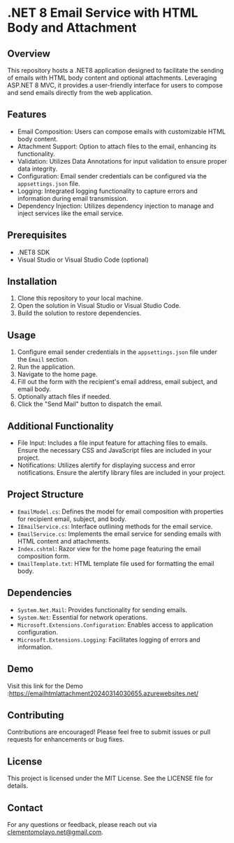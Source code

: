 

# .NET 8 Email Service with HTML Body and Attachment

## Overview
This repository hosts a .NET8 application designed to facilitate the sending of emails with HTML body content and optional attachments. Leveraging ASP.NET 8 MVC, it provides a user-friendly interface for users to compose and send emails directly from the web application.

## Features
- Email Composition: Users can compose emails with customizable HTML body content.
- Attachment Support: Option to attach files to the email, enhancing its functionality.
- Validation: Utilizes Data Annotations for input validation to ensure proper data integrity.
- Configuration: Email sender credentials can be configured via the `appsettings.json` file.
- Logging: Integrated logging functionality to capture errors and information during email transmission.
- Dependency Injection: Utilizes dependency injection to manage and inject services like the email service.

## Prerequisites
- .NET8 SDK
- Visual Studio or Visual Studio Code (optional)

## Installation
1. Clone this repository to your local machine.
2. Open the solution in Visual Studio or Visual Studio Code.
3. Build the solution to restore dependencies.

## Usage
1. Configure email sender credentials in the `appsettings.json` file under the `Email` section.
2. Run the application.
3. Navigate to the home page.
4. Fill out the form with the recipient's email address, email subject, and email body.
5. Optionally attach files if needed.
6. Click the "Send Mail" button to dispatch the email.

## Additional Functionality
- File Input: Includes a file input feature for attaching files to emails. Ensure the necessary CSS and JavaScript files are included in your project.
- Notifications: Utilizes alertify for displaying success and error notifications. Ensure the alertify library files are included in your project.

## Project Structure
- `EmailModel.cs`: Defines the model for email composition with properties for recipient email, subject, and body.
- `IEmailService.cs`: Interface outlining methods for the email service.
- `EmailService.cs`: Implements the email service for sending emails with HTML content and attachments.
- `Index.cshtml`: Razor view for the home page featuring the email composition form.
- `EmailTemplate.txt`: HTML template file used for formatting the email body.

## Dependencies
- `System.Net.Mail`: Provides functionality for sending emails.
- `System.Net`: Essential for network operations.
- `Microsoft.Extensions.Configuration`: Enables access to application configuration.
- `Microsoft.Extensions.Logging`: Facilitates logging of errors and information.

## Demo
Visit this link for the Demo :https://emailhtmlattachment20240314030655.azurewebsites.net/

## Contributing
Contributions are encouraged! Please feel free to submit issues or pull requests for enhancements or bug fixes.

## License
This project is licensed under the MIT License. See the LICENSE file for details.

## Contact
For any questions or feedback, please reach out via clementomolayo.net@gmail.com.
